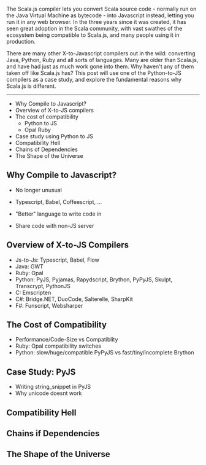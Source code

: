 The Scala.js compiler lets you convert Scala source code - normally run on the Java Virtual Machine as bytecode - into Javascript instead, letting you run it in any web browser. In the three years since it was created, it has seen great adoption in the Scala community, with vast swathes of the ecosystem being compatible to Scala.js, and many people using it in production.

There are many other X-to-Javascript compilers out in the wild: converting Java, Python, Ruby and all sorts of languages. Many are older than Scala.js, and have had just as much work gone into them. Why haven't any of them taken off like Scala.js has? This post will use one of the Python-to-JS compilers as a case study, and explore the fundamental reasons why Scala.js is different.

---------------------------------------------

- Why Compile to Javascript?
- Overview of X-to-JS compilers
- The cost of compatibility
    - Python to JS
    - Opal Ruby
- Case study using Python to JS
- Compatibility Hell
- Chains of Dependencies
- The Shape of the Universe

## Why Compile to Javascript?

- No longer unusual
- Typescript, Babel, Coffeescript, ...

- "Better" language to write code in
- Share code with non-JS server

## Overview of X-to-JS Compilers

- Js-to-Js: Typescript, Babel, Flow
- Java: GWT
- Ruby: Opal
- Python: PyJS, Pyjamas, Rapydscript, Brython, PyPyJS, Skulpt, Transcrypt, PythonJS
- C: Emscripten
- C#: Bridge.NET, DuoCode, Salterelle, SharpKit
- F#: Funscript, Websharper

## The Cost of Compatibility

- Performance/Code-Size vs Compatiblity
- Ruby: Opal compatibility switches
- Python: slow/huge/compatible PyPyJS vs fast/tiny/incomplete Brython

## Case Study: PyJS

- Writing string_snippet in PyJS
- Why unicode doesnt work

## Compatibility Hell



## Chains if Dependencies
## The Shape of the Universe